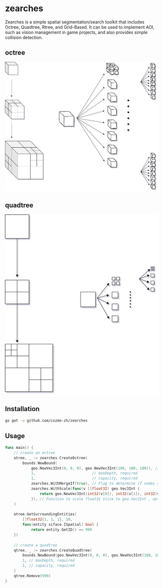 # zearches
Zearches is a simple spatial segmentation/search toolkit that includes Octree, Quadtree, Rtree, and Grid-Based. It can be used to implement AOI, such as vision management in game projects, and also provides simple collision detection.

## octree

![octree](draws/octree1.png) 

## quadtree

![quadtree](draws/quadtree.png)


## Installation

```bash
go get -u github.com/cozmo-zh/zearches
```

## Usage

```go
func main() {
    // create an octree
    otree, _ := zearches.CreateOctree(
        bounds.NewBound(
            geo.NewVec3Int(0, 0, 0), geo.NewVec3Int(100, 100, 100)), // bound, required
            1,                          // maxDepth, required
            1,                          // capacity, required
            zearches.WithMergeIf(true), // Flag to determine if nodes should be merged when removing an entity , optional, default is false
            zearches.WithScale(func(v []float32) geo.Vec3Int {
                return geo.NewVec3Int(int32(v[0]), int32(v[1]), int32(v[2]))
            }), // Function to scale float32 slice to geo.Vec3Int , optional, default is identity function
    )
    
	otree.GetSurroundingEntities(
		[]float32{1, 1, 1}, 10, 
	    func(entity siface.ISpatial) bool {
            return entity.GetID() == 999
    })
    
    // create a quadtree
    qtree, _ := zearches.CreateQuadtree(
        bounds.NewBound(geo.NewVec3Int(0, 0, 0), geo.NewVec3Int(100, 100, 100)), // bound, required
        1, // maxDepth, required
        1, // capacity, required
    )
    qtree.Remove(999)
}
```